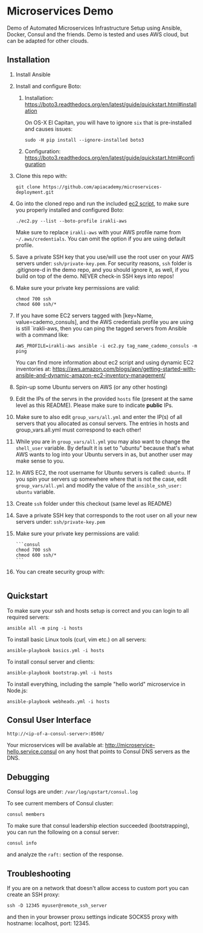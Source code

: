 # Microservices Demo

Demo of Automated Microservices Infrastructure Setup using Ansible, Docker, Consul and the friends. Demo is tested and uses AWS cloud, but can be adapted for other clouds.

## Installation

1. Install Ansible
2. Install and configure Boto:
    1. Installation: https://boto3.readthedocs.org/en/latest/guide/quickstart.html#installation
    
       On OS-X El Capitan, you will have to ignore `six` that is pre-installed and causes issues:
    
       ```console
       sudo -H pip install --ignore-installed boto3
       ```
    
    2. Configuration: https://boto3.readthedocs.org/en/latest/guide/quickstart.html#configuration
3. Clone this repo with: 

    ```console
    git clone https://github.com/apiacademy/microservices-deployment.git
    ```
4. Go into the cloned repo and run the included [ec2 script](http://docs.ansible.com/ansible/intro_dynamic_inventory.html#example-aws-ec2-external-inventory-script), to make sure you properly installed and configured Boto:

    ```console
    ./ec2.py --list --boto-profile irakli-aws
    ```
    
    Make sure to replace `irakli-aws` with your AWS profile name from `~/.aws/credentials`. You can omit the option if you are using default profile.

1. Save a private SSH key that you use/will use the root user on your AWS servers under: `ssh/private-key.pem`. For security reasons, `ssh` folder is .gitignore-d in the demo repo, and you should ignore it, as well, if you build on top of the demo. NEVER check-in SSH keys into repos!

1. Make sure your private key permissions are valid:

    ```consul
    chmod 700 ssh
    chmod 600 ssh/*    
    ```
1. If you have some EC2 servers tagged with [key=Name, value=cademo_consuls], and the AWS credentials profile you are using is still `irakli-aws, then you can ping the tagged servers from Ansible with a command like:

    ```
    AWS_PROFILE=irakli-aws ansible -i ec2.py tag_name_cademo_consuls -m ping    
    ```
    
    You can find more information about ec2 script and using dynamic EC2 inventories at: <https://aws.amazon.com/blogs/apn/getting-started-with-ansible-and-dynamic-amazon-ec2-inventory-management/>

1. Spin-up some Ubuntu servers on AWS (or any other hosting)
1. Edit the IPs of the servrs in the provided `hosts` file (present at the 
same level as this README). Please make sure to indicate **public** IPs.
1. Make sure to also edit `group_vars/all.yml` and enter the IP(s) of all servers
   that you allocated as consul servers. The entries in hosts and group_vars.all.yml
   must correspond to each other!
1. While you are in `group_vars/all.yml` you may also want to change the `shell_user`
   variable. By default it is set to "ubuntu" because that's what AWS wants to log
   into your Ubuntu servers in as, but another user may make sense to you.
1. In AWS EC2, the root username for Ubuntu servers is called: `ubuntu`. If you 
   spin your servers up somewhere where that is not the case, edit 
   `group_vars/all.yml` and modify the value of the `ansible_ssh_user: ubuntu` variable.
1. Create `ssh` folder under this checkout (same level as README)
1. Save a private SSH key that corresponds to the root user on all your new servers
   under: `ssh/private-key.pem`
1. Make sure your private key permissions are valid:
       
       ```consul
       chmod 700 ssh
       chmod 600 ssh/*
       ```
       
1. You can create security group with:
    
    ```
    
    ```

## Quickstart

To make sure your ssh and hosts setup is correct and you can login to all 
required servers:

```console
ansible all -m ping -i hosts
```

To install basic Linux tools (curl, vim etc.) on all servers:

```console
ansible-playbook basics.yml -i hosts
```

To install consul server and clients:

```console
ansible-playbook bootstrap.yml -i hosts
```

To install everything, including the sample "hello world" microservice in Node.js:

```console
ansible-playbook webheads.yml -i hosts
```

## Consul User Interface

```
http://<ip-of-a-consul-server>:8500/
```

Your microservices will be available at: http://microservice-hello.service.consul on any host that points to Consul DNS servers as the DNS.

## Debugging

Consul logs are under: `/var/log/upstart/consul.log`

To see current members of Consul cluster: 

```
consul members
```

To make sure that consul leadership election succeeded (bootstrapping),
you can run the following on a consul server:

```
consul info
```

and analyze the `raft:` section of the response.
## Troubleshooting

If you are on a network that doesn't allow access to custom port you can create an SSH proxy:

```
ssh -D 12345 myuser@remote_ssh_server
```

and then in your browser proxu settings indicate SOCKS5 proxy with hostname: localhost, port: 12345.
